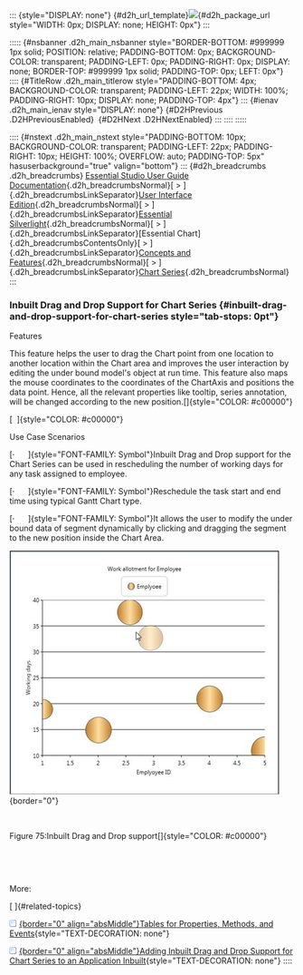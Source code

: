::: {style="DISPLAY: none"}
[](ms-xhelp:///?Id=d2h_url_template){#d2h_url_template}![](!package_url!){#d2h_package_url style="WIDTH: 0px; DISPLAY: none; HEIGHT: 0px"}
:::

::::: {#nsbanner .d2h_main_nsbanner style="BORDER-BOTTOM: #999999 1px solid; POSITION: relative; PADDING-BOTTOM: 0px; BACKGROUND-COLOR: transparent; PADDING-LEFT: 0px; PADDING-RIGHT: 0px; DISPLAY: none; BORDER-TOP: #999999 1px solid; PADDING-TOP: 0px; LEFT: 0px"}
:::: {#TitleRow .d2h_main_titlerow style="PADDING-BOTTOM: 4px; BACKGROUND-COLOR: transparent; PADDING-LEFT: 22px; WIDTH: 100%; PADDING-RIGHT: 10px; DISPLAY: none; PADDING-TOP: 4px"}
::: {#ienav .d2h_main_ienav style="DISPLAY: none"}
[](ms-xhelp:///?Id=918c3a9c-159e-48ed-97fb-3f7aa82a7869){#D2HPrevious .D2HPreviousEnabled}  [](ms-xhelp:///?Id=0488abbb-ad88-41f1-97ed-b9fb46e36937){#D2HNext .D2HNextEnabled}
:::
::::
:::::

:::: {#nstext .d2h_main_nstext style="PADDING-BOTTOM: 10px; BACKGROUND-COLOR: transparent; PADDING-LEFT: 22px; PADDING-RIGHT: 10px; HEIGHT: 100%; OVERFLOW: auto; PADDING-TOP: 5px" hasuserbackground="true" valign="bottom"}
::: {#d2h_breadcrumbs .d2h_breadcrumbs}
[Essential Studio User Guide Documentation](ms-xhelp:///?Id=12457748-09e3-4d74-a240-8e049cedf030){.d2h_breadcrumbsNormal}[ \> ]{.d2h_breadcrumbsLinkSeparator}[User Interface Edition](ms-xhelp:///?Id=c29296b7-531c-413b-a0ec-488ca1f7f669){.d2h_breadcrumbsNormal}[ \> ]{.d2h_breadcrumbsLinkSeparator}[Essential Silverlight](ms-xhelp:///?Id=66221bd1-ba2e-43c2-94a7-618f50e01d24){.d2h_breadcrumbsNormal}[ \> ]{.d2h_breadcrumbsLinkSeparator}[Essential Chart]{.d2h_breadcrumbsContentsOnly}[ \> ]{.d2h_breadcrumbsLinkSeparator}[Concepts and Features](ms-xhelp:///?Id=0f820843-9cdd-4436-8cae-3dc5a65fd5cd){.d2h_breadcrumbsNormal}[ \> ]{.d2h_breadcrumbsLinkSeparator}[Chart Series](ms-xhelp:///?Id=89819a94-ebab-4148-9acc-042438f9054b){.d2h_breadcrumbsNormal}
:::

### Inbuilt Drag and Drop Support for Chart Series {#inbuilt-drag-and-drop-support-for-chart-series style="tab-stops: 0pt"}

Features

This feature helps the user to drag the Chart point from one location to another location within the Chart area and improves the user interaction by editing the under bound model's object at run time. This feature also maps the mouse coordinates to the coordinates of the ChartAxis and positions the data point. Hence, all the relevant properties like tooltip, series annotation, will be changed according to the new position.[]{style="COLOR: #c00000"}

[  ]{style="COLOR: #c00000"}

Use Case Scenarios

[·      ]{style="FONT-FAMILY: Symbol"}Inbuilt Drag and Drop support for the Chart Series can be used in rescheduling the number of working days for any task assigned to employee.

[·      ]{style="FONT-FAMILY: Symbol"}Reschedule the task start and end time using typical Gantt Chart type.

[·      ]{style="FONT-FAMILY: Symbol"}It allows the user to modify the under bound data of segment dynamically by clicking and dragging the segment to the new position inside the Chart Area.

![Description: C:\\Users\\sujithas\\Desktop\\UG\\sshot-3.png](ImagesExt/image59_82.jpg){border="0"}

 

Figure 75:Inbuilt Drag and Drop support[]{style="COLOR: #c00000"}

 

 

More:

[ ]{#related-topics}

[![](button.gif){border="0" align="absMiddle"}Tables for Properties, Methods, and Events](ms-xhelp:///?Id=19b881db-4813-4510-88d7-2d610b8bccf1){style="TEXT-DECORATION: none"}

[![](button.gif){border="0" align="absMiddle"}Adding Inbuilt Drag and Drop Support for Chart Series to an Application Inbuilt](ms-xhelp:///?Id=91e814db-da58-42f8-950b-49f036911973){style="TEXT-DECORATION: none"}
::::

